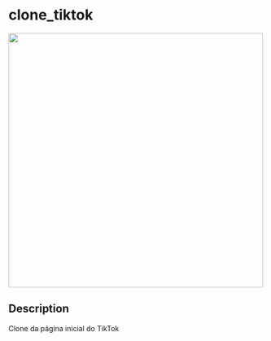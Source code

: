 # clone_tiktok

<p aling="center">
    <img height="500px" src="assets/tiktok.gif">
</p>

## Description

 Clone da página inicial do TikTok

